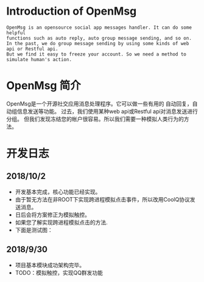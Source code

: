 # Introduction of OpenMsg
	OpenMsg is an opensource social app messages handler. It can do some helpful
	functions such as auto reply, auto group message sending, and so on.
	In the past, we do group message sending by using some kinds of web api or Restful api.
	But we find it easy to freeze your account. So we need a method to simulate human's action.
	
# OpenMsg 简介
OpenMsg是一个开源社交应用消息处理程序。它可以做一些有用的
自动回复，自动组信息发送等功能。
过去，我们使用某种web api或Restful api对消息发送进行分组。
但我们发现冻结您的帐户很容易。所以我们需要一种模拟人类行为的方法。

# 开发日志

## 2018/10/2

* 开发基本完成，核心功能已经实现。
* 由于暂无方法在非ROOT下实现跨进程模拟点击事件，所以改用CoolQ协议发送消息。
* 日后会将方案修正为模拟触控。
* 如果您了解实现跨进程模拟点击的方法.
* 下面是测试图：

## 2018/9/30

* 项目基本模块成功架构完毕。
* TODO：模拟触控，实现QQ群发功能
